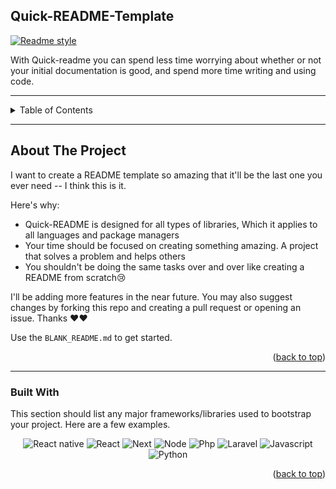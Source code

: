 <!-- Hi there, If you are reading this, This is a Readme sample to the readme template.
The purpose behind this readme template is to help you create a quick readme to your project and focus on the important aspect which is coding and the likes. It is simple and easy to use.
 -->
<!--To have a better understanding, I am building this readme file to show what the readme would look like, Checkout the BLANK_README.md file to create your own readme file  -->

<!-- NAME OF THE PROJECT -->
## Quick-README-Template
[![Readme style](https://img.shields.io/badge/readme%20style-Quick-green)](https://www.example.com)
<!-- Short description of project if you want -->
With Quick-readme you can spend less time worrying about whether or not your initial documentation is good, and spend more time writing and using code.

---
<!-- TABLE OF CONTENTS -->
<details>
   <summary>Table of Contents</summary>
  <ol>
    <li>
      <a href="#about-the-project">About The Project</a>
      <ul>
        <li><a href="#built-with">Built With</a></li>
      </ul>
    </li>
    <li>
      <a href="#getting-started">Getting Started</a>
      <ul>
        <li><a href="#prerequisites">Prerequisites</a></li>
        <li><a href="#installation">Installation</a></li>
      </ul>
    </li>
    <li><a href="#usage">Usage</a></li>
    <li><a href="#contributing">Contribution</a></li>
    <li><a href="#contact">Reference</a></li>
    <li><a href="#license">License</a></li>
    <li><a href="#acknowledgments">Author Info</a></li>
  </ol>
</details>

---
<!-- ABOUT THE PROJECT -->
## About The Project

I want to create a README template so amazing that it'll be the last one you ever need -- I think this is it.

Here's why:
* Quick-README is designed for all types of libraries, Which it applies to all languages and package managers
* Your time should be focused on creating something amazing. A project that solves a problem and helps others
* You shouldn't be doing the same tasks over and over like creating a README from scratch:cry:

I'll be adding more features in the near future. You may also suggest changes by forking this repo and creating a pull request or opening an issue. Thanks :heart::heart:

Use the `BLANK_README.md` to get started.

<p align="right">(<a href="#readme-top">back to top</a>)</p>

---

### Built With

This section should list any major frameworks/libraries used to bootstrap your project. Here are a few examples.

<div align="center">
  <img src="https://img.shields.io/badge/react_native-%2320232a.svg?style=for-the-badge&logo=react&logoColor=%2361DAFB" alt="React native">
  <img src="https://img.shields.io/badge/React-20232A?style=for-the-badge&logo=react&logoColor=61DAFB" alt="React">
  <img src="https://img.shields.io/badge/next.js-000000?style=for-the-badge&logo=nextdotjs&logoColor=white" alt="Next">
  <img src="https://img.shields.io/badge/Node-303030?style=for-the-badge&logo=Node&logoColor=white" alt="Node">
  <img src="https://img.shields.io/badge/php-8993BE?style=for-the-badge&logo=php&logoColor=white" alt="Php">
  <img src="https://img.shields.io/badge/Laravel-FF2D20?style=for-the-badge&logo=laravel&logoColor=white" alt="Laravel">
  <img src="https://img.shields.io/badge/javascript-F0DB4F?style=for-the-badge&logo=javascript&logoColor=white" alt="Javascript">
  <img src="https://img.shields.io/badge/python-646464?style=for-the-badge&logo=python&logoColor=white" alt="Python">
</div>

<p align="right">(<a href="#readme-top">back to top</a>)</p>
